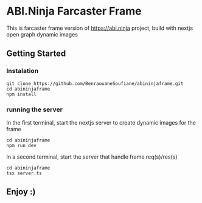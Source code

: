 # ABI.Ninja Farcaster Frame
This is farcaster frame version of https://abi.ninja project, build with nextjs open graph dynamic images

## Getting Started
### Instalation
```
git clone https://github.com/BenraouaneSoufiane/abininjaframe.git
cd abininjaframe
npm install
```
### running the server
In the first terminal, start the nextjs server to create dynamic images for the frame
```
cd abininjaframe
npm run dev
```
In a second terminal, start the server that handle frame req(s)/res(s)
```
cd abininjaframe
tsx server.ts
```
## Enjoy :)